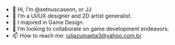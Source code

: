 - 👋 Hi, I’m @setnuscaseon, or JJ
- 👀 I’m a UI/UX designer and 2D artist generalist.
- 🌱 I majored in Game Design.
- 💞️ I’m looking to collaborate on game development endeavors.
- 📫 How to reach me: juliazumaeta3@yahoo.com.br

<!---
setnuscaseon/setnuscaseon is a ✨ special ✨ repository because its `README.md` (this file) appears on your GitHub profile.
You can click the Preview link to take a look at your changes.
--->
